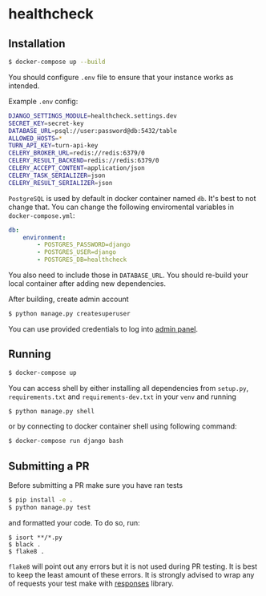 # healthcheck

## Installation
```sh
$ docker-compose up --build
```
You should configure `.env` file to ensure that your instance works as intended.

Example `.env` config:
```sh
DJANGO_SETTINGS_MODULE=healthcheck.settings.dev
SECRET_KEY=secret-key
DATABASE_URL=psql://user:password@db:5432/table
ALLOWED_HOSTS=*
TURN_API_KEY=turn-api-key
CELERY_BROKER_URL=redis://redis:6379/0
CELERY_RESULT_BACKEND=redis://redis:6379/0
CELERY_ACCEPT_CONTENT=application/json
CELERY_TASK_SERIALIZER=json
CELERY_RESULT_SERIALIZER=json
```
`PostgreSQL` is used by default in docker container named `db`. It's best to not change that. You can change the following enviromental variables in `docker-compose.yml`:
```yml
db:
    environment: 
        - POSTGRES_PASSWORD=django
        - POSTGRES_USER=django
        - POSTGRES_DB=healthcheck
```
You also need to include those in `DATABASE_URL`.
You should re-build your local container after adding new dependencies.

After building, create admin account
```sh
$ python manage.py createsuperuser
```
You can use provided credentials to log into [admin panel](http://127.0.0.1:8000/admin).

## Running
```sh
$ docker-compose up
```

You can access shell by either installing all dependencies from `setup.py`, `requirements.txt` and `requirements-dev.txt` in your `venv` and running
```sh
$ python manage.py shell
```
 or by connecting to docker container shell using following command:
```sh
$ docker-compose run django bash
```

## Submitting a PR
Before submitting a PR make sure you have ran tests
```sh
$ pip install -e .
$ python manage.py test
```
and formatted your code. To do so, run:
```
$ isort **/*.py
$ black .
$ flake8 .
```
`flake8` will point out any errors but it is not used during PR testing. It is best to keep the least amount of these errors.
It is strongly advised to wrap any of requests your test make with [responses](https://github.com/getsentry/responses) library.